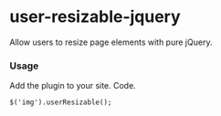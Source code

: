 user-resizable-jquery
=====================

Allow users to resize page elements with pure jQuery.

### Usage

Add the plugin to your site. Code.

```
$('img').userResizable();
```
